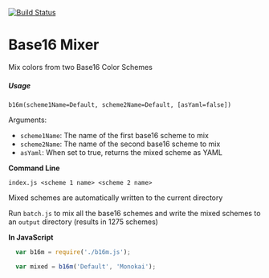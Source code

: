[![Build Status](https://img.shields.io/travis/Briles/Base16Mixer/develop.svg?style=flat-square)](https://travis-ci.org/Briles/Base16Mixer)

# Base16 Mixer
Mix colors from two Base16 Color Schemes

##### Usage

`b16m(scheme1Name=Default, scheme2Name=Default, [asYaml=false])`

Arguments:

* `scheme1Name`: The name of the first base16 scheme to mix
* `scheme2Name`: The name of the second base16 scheme to mix
* `asYaml`: When set to true, returns the mixed scheme as YAML

**Command Line**

`index.js <scheme 1 name> <scheme 2 name>`

Mixed schemes are automatically written to the current directory

Run `batch.js` to mix all the base16 schemes and write the mixed schemes to
an `output` directory (results in 1275 schemes)

**In JavaScript**

```javascript
  var b16m = require('./b16m.js');

  var mixed = b16m('Default', 'Monokai');
```
